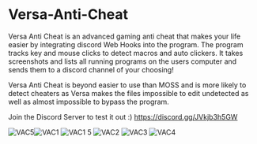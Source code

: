 # Versa-Anti-Cheat
Versa Anti Cheat is an advanced gaming anti cheat that makes your life easier by integrating discord Web Hooks into the program. The program tracks key and mouse clicks to detect macros and auto clickers. It takes screenshots and lists all running programs on the users computer and sends them to a discord channel of your choosing!

Versa Anti Cheat is beyond easier to use than MOSS and is more likely to detect cheaters as Versa makes the files impossible to edit undetected as well as almost impossible to bypass the program.

Join the Discord Server to test it out :) https://discord.gg/JVkjb3h5GW

![VAC5](https://user-images.githubusercontent.com/75189508/121789350-4274f100-cba3-11eb-8692-080de3d57df0.png)![VAC1](https://user-images.githubusercontent.com/75189508/121944647-dcae7380-cd20-11eb-952e-2584438fc987.png)
![VAC1 5](https://user-images.githubusercontent.com/75189508/121944649-dd470a00-cd20-11eb-9a62-72fc17fc2800.png)
![VAC2](https://user-images.githubusercontent.com/75189508/121789352-430d8780-cba3-11eb-8964-aaa8a6fbaccd.png)
![VAC3](https://user-images.githubusercontent.com/75189508/121789353-430d8780-cba3-11eb-83a6-cb1230daef59.png)
![VAC4](https://user-images.githubusercontent.com/75189508/121789354-430d8780-cba3-11eb-9af8-752b194d0caa.png)
